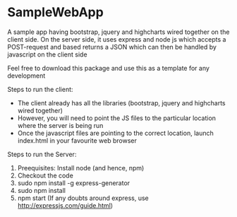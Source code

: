 SampleWebApp
============

A sample app having bootstrap, jquery and  highcharts wired together on the client side. On the server side, it uses express and node js which accepts a POST-request and based returns a JSON which can then be handled by javascript on the client side

Feel free to download this package and use this as a template for any development


Steps to run the client:
- The client already has all the libraries (bootstrap, jquery and highcharts wired together)
- However, you will need to point the JS files to the particular location where the server is being run
- Once the javascript files are pointing to the correct location, launch index.html in your favourite web browser

Steps to run the Server:
1. Preequisites: Install node (and hence, npm)
2. Checkout the code
3. sudo npm install -g express-generator
4. sudo npm install
5. npm start
(If any doubts around express, use http://expressjs.com/guide.html)
